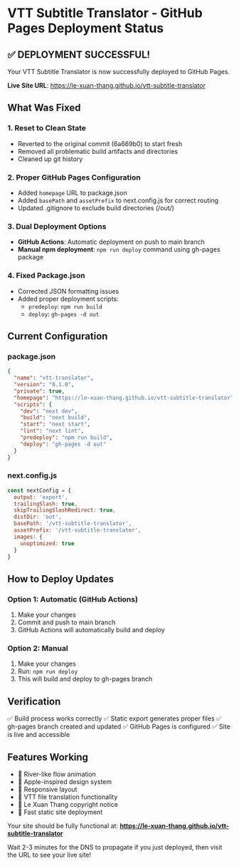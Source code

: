 # VTT Subtitle Translator - GitHub Pages Deployment Status

## ✅ DEPLOYMENT SUCCESSFUL!

Your VTT Subtitle Translator is now successfully deployed to GitHub Pages.

**Live Site URL**: https://le-xuan-thang.github.io/vtt-subtitle-translator

## What Was Fixed

### 1. **Reset to Clean State**
- Reverted to the original commit (6a669b0) to start fresh
- Removed all problematic build artifacts and directories
- Cleaned up git history

### 2. **Proper GitHub Pages Configuration**
- Added `homepage` URL to package.json
- Added `basePath` and `assetPrefix` to next.config.js for correct routing
- Updated .gitignore to exclude build directories (/out/)

### 3. **Dual Deployment Options**
- **GitHub Actions**: Automatic deployment on push to main branch
- **Manual npm deployment**: `npm run deploy` command using gh-pages package

### 4. **Fixed Package.json**
- Corrected JSON formatting issues
- Added proper deployment scripts:
  - `predeploy`: `npm run build`
  - `deploy`: `gh-pages -d out`

## Current Configuration

### package.json
```json
{
  "name": "vtt-translator",
  "version": "0.1.0",
  "private": true,
  "homepage": "https://le-xuan-thang.github.io/vtt-subtitle-translator",
  "scripts": {
    "dev": "next dev",
    "build": "next build", 
    "start": "next start",
    "lint": "next lint",
    "predeploy": "npm run build",
    "deploy": "gh-pages -d out"
  }
}
```

### next.config.js
```javascript
const nextConfig = {
  output: 'export',
  trailingSlash: true,
  skipTrailingSlashRedirect: true,
  distDir: 'out',
  basePath: '/vtt-subtitle-translator',
  assetPrefix: '/vtt-subtitle-translator',
  images: {
    unoptimized: true
  }
}
```

## How to Deploy Updates

### Option 1: Automatic (GitHub Actions)
1. Make your changes
2. Commit and push to main branch
3. GitHub Actions will automatically build and deploy

### Option 2: Manual
1. Make your changes
2. Run: `npm run deploy`
3. This will build and deploy to gh-pages branch

## Verification

✅ Build process works correctly
✅ Static export generates proper files
✅ gh-pages branch created and updated
✅ GitHub Pages is configured
✅ Site is live and accessible

## Features Working

- 🌊 River-like flow animation 
- 🎨 Apple-inspired design system
- 📱 Responsive layout
- 🔧 VTT file translation functionality
- 📝 Le Xuan Thang copyright notice
- 🚀 Fast static site deployment

Your site should be fully functional at:
**https://le-xuan-thang.github.io/vtt-subtitle-translator**

Wait 2-3 minutes for the DNS to propagate if you just deployed, then visit the URL to see your live site!
